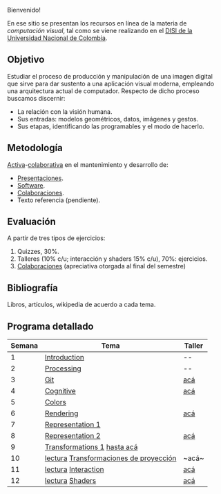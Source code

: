 Bienvenido!

En ese sitio se presentan los recursos en línea de la materia de _computación visual_, tal como se viene realizando
en el [DISI de la Universidad Nacional de Colombia](http://www.ingenieria.unal.edu.co/dependencias/departamentos/departamento-de-ingenieria-de-sistemas-e-industrial).

## Objetivo

Estudiar el proceso de producción y manipulación de una imagen digital que sirve para dar sustento a una aplicación visual moderna, empleando una arquitectura actual de computador. Respecto de dicho proceso buscamos discernir:

* La relación con la visión humana.
* Sus entradas: modelos geométricos, datos, imágenes y gestos.
* Sus etapas, identificando las programables y el modo de hacerlo.

## Metodología

[Activa](https://en.wikipedia.org/wiki/Active_learning)-[colaborativa](https://github.com/VisualComputing/Introduction) en el mantenimiento y desarrollo de:

* [Presentaciones](https://github.com/orgs/VisualComputing/teams/presentations/repositories).
* [Software](https://github.com/remixlab/proscene).
* [Colaboraciones](collaborations.md).
* Texto referencia (pendiente).

## Evaluación

A partir de tres tipos de ejercicios:

1. Quizzes, 30%.
2. Talleres (10% c/u; interacción y shaders 15% c/u), 70%: ejercicios.
3. [Colaboraciones](collaborations.md) (apreciativa otorgada al final del semestre)

<!---  
Observaciones:

* Los quizzes se evaluan cuantitativamente.
* Los talleres, cualitativamente como _completados_.
* Un taller se completa mediante sustentación oral _in situ_.
--->

## Bibliografía

Libros, artículos, wikipedia de acuerdo a cada tema.

## Programa detallado

| Semana | Tema                                                                    | Taller                                                       |
|--------|-------------------------------------------------------------------------|--------------------------------------------------------------|
| 1      | [Introduction](https://github.com/VisualComputing/Introduction)         | --                                                           |
| 2      | [Processing](https://processing.org/)                                   | --                                                           |
| 3      | [Git](https://github.com/VisualComputing/git)                           | [acá](https://github.com/VisualComputing/git_ws)             |
| 4      | [Cognitive](https://github.com/VisualComputing/Cognitive)               | [acá](https://github.com/VisualComputing/Illusions_ws)       |
| 5      | [Colors](https://github.com/VisualComputing/colors)                     |                                                              |
| 6      | [Rendering](https://github.com/VisualComputing/Rendering)               | [acá](https://github.com/VisualComputing/Raster_ws)          |
| 7      | [Representation 1](https://github.com/VisualComputing/Representation)   |                                                              |
| 8      | [Representation 2](https://github.com/VisualComputing/Curves)           | [acá](https://github.com/VisualComputing/representation_ws)  |
| 9      | [Transformations 1](https://github.com/VisualComputing/Transformations) [hasta acá](http://visualcomputing.github.io/Transformations/#/6/25) |                                                              |
| 10     | [lectura](http://www.songho.ca/opengl/gl_projectionmatrix.html) [Transformaciones de proyección](http://visualcomputing.github.io/Transformations/#/7) | ~acá~ |
| 11     | [lectura](https://hal.inria.fr/hal-00789413/document) [Interaction](https://github.com/VisualComputing/Interaction) | [acá](https://github.com/VisualComputing/interaction_ws) |
| 12     | [lectura](https://processing.org/tutorials/pshader/) [Shaders](https://github.com/VisualComputing/Shaders) | [acá](https://github.com/VisualComputing/shaders_ws) |
